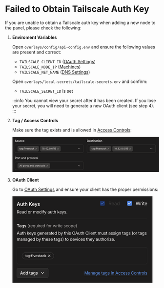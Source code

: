 # Failed to Obtain Tailscale Auth Key

If you are unable to obtain a Tailscale auth key when adding a new node to the panel, please check the following:

1. **Enviroment Variables**

   Open `overlays/config/api-config.env` and ensure the following values are present and correct:

   - `TAILSCALE_CLIENT_ID` ([OAuth Settings](https://login.tailscale.com/admin/settings/oauth))
   - `TAILSCALE_NODE_IP` ([Machines](https://login.tailscale.com))
   - `TAILSCALE_NET_NAME` ([DNS Settings](https://login.tailscale.com/admin/dns))

   Open `overlays/local-secrets/tailscale-secrets.env` and confirm:

   - `TAILSCALE_SECRET_ID` is set

   :::info
   You cannot view your secret after it has been created. If you lose your secret, you will need to generate a new OAuth client (see step 4).
   :::

2. **Tag / Access Controls**

   Make sure the tag exists and is allowed in [Access Controls](https://login.tailscale.com/admin/acls/visual/general-access-rules):

   ![Tag](./tag.png)

3. **OAuth Client**

   Go to [OAuth Settings](https://login.tailscale.com/admin/settings/oauth) and ensure your client has the proper permissions:

   ![AuthKey](./auth-key.png)
